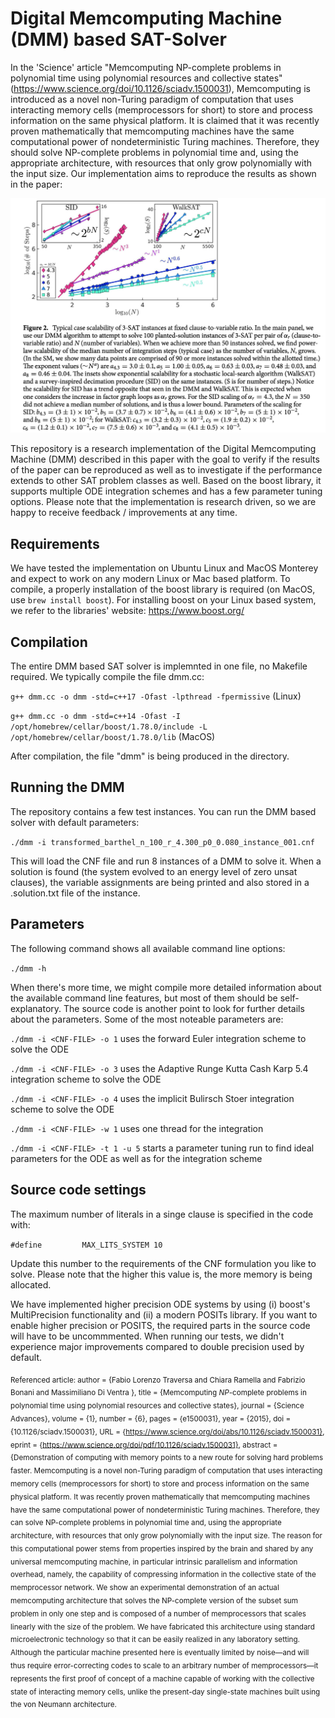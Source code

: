 # Digital Memcomputing Machine (DMM) based SAT-Solver

In the 'Science' article "Memcomputing NP-complete problems in polynomial time using polynomial resources and collective states" (https://www.science.org/doi/10.1126/sciadv.1500031), Memcomputing is introduced as a novel non-Turing paradigm of computation that uses interacting memory cells (memprocessors for short) to store and process information on the same physical platform. It is claimed that it was recently proven mathematically that memcomputing machines have the same computational power of nondeterministic Turing machines. Therefore, they should solve NP-complete problems in polynomial time and, using the appropriate architecture, with resources that only grow polynomially with the input size. Our implementation aims to reproduce the results as shown in the paper:

![Figure 2](https://github.com/daniel009988/dmm/blob/main/doc/paper.jpeg?raw=true)

This repository is a research implementation of the Digital Memcomputing Machine (DMM) described in this paper with the goal to verify if the results of the paper can be reproduced as well as to investigate if the performance extends to other SAT problem classes as well. Based on the boost library, it supports multiple ODE integration schemes and has a few parameter tuning options. Please note that the implementation is research driven, so we are happy to receive feedback / improvements at any time. 

## Requirements

We have tested the implementation on Ubuntu Linux and MacOS Monterey and expect to work on any modern Linux or Mac based platform. To compile, a properly installation of the boost library is required (on MacOS, use `brew install boost`). For installing boost on your Linux based system, we refer to the libraries' website: https://www.boost.org/

## Compilation

The entire DMM based SAT solver is implemnted in one file, no Makefile required. We typically compile the file dmm.cc:

```g++ dmm.cc -o dmm -std=c++17 -Ofast -lpthread -fpermissive``` (Linux)

```g++ dmm.cc -o dmm -std=c++14 -Ofast -I /opt/homebrew/cellar/boost/1.78.0/include -L /opt/homebrew/cellar/boost/1.78.0/lib``` (MacOS)


After compilation, the file "dmm" is being produced in the directory.

## Running the DMM

The repository contains a few test instances. You can run the DMM based solver with default parameters:

```./dmm -i transformed_barthel_n_100_r_4.300_p0_0.080_instance_001.cnf```

This will load the CNF file and run 8 instances of a DMM to solve it. When a solution is found (the system evolved to an energy level of zero unsat clauses), the variable assignments are being printed and also stored in a .solution.txt file of the instance.

## Parameters

The following command shows all available command line options:

```./dmm -h```

When there's more time, we might compile more detailed information about the available command line features, but most of them should be self-explanatory. The source code is another point to look for further details about the parameters. Some of the most noteable parameters are:

```./dmm -i <CNF-FILE> -o 1``` uses the forward Euler integration scheme to solve the ODE

```./dmm -i <CNF-FILE> -o 3``` uses the Adaptive Runge Kutta Cash Karp 5.4 integration scheme to solve the ODE

```./dmm -i <CNF-FILE> -o 4``` uses the implicit Bulirsch Stoer integration scheme to solve the ODE

```./dmm -i <CNF-FILE> -w 1``` uses one thread for the integration

```./dmm -i <CNF-FILE> -t 1 -u 5``` starts a parameter tuning run to find ideal parameters for the ODE as well as for the integration scheme


## Source code settings

The maximum number of literals in a singe clause is specified in the code with:

```#define         MAX_LITS_SYSTEM 10```

Update this number to the requirements of the CNF formulation you like to solve. Please note that the higher this value is, the more memory is being allocated.

We have implemented higher precision ODE systems by using (i) boost's MultiPrecision functionality and (ii) a modern POSITs library. If you want to enable higher precision or POSITS, the required parts in the source code will have to be uncommmented. When running our tests, we didn't experience major improvements compared to double precision used by default.

<sub>Referenced article:
author = {Fabio Lorenzo Traversa  and Chiara Ramella  and Fabrizio Bonani  and Massimiliano Di Ventra },
title = {Memcomputing <i>NP</i>-complete problems in polynomial time using polynomial resources and collective states},
journal = {Science Advances},
volume = {1},
number = {6},
pages = {e1500031},
year = {2015},
doi = {10.1126/sciadv.1500031},
URL = {https://www.science.org/doi/abs/10.1126/sciadv.1500031},
eprint = {https://www.science.org/doi/pdf/10.1126/sciadv.1500031},
abstract = {Demonstration of computing with memory points to a new route for solving hard problems faster. Memcomputing is a novel non-Turing paradigm of computation that uses interacting memory cells (memprocessors for short) to store and process information on the same physical platform. It was recently proven mathematically that memcomputing machines have the same computational power of nondeterministic Turing machines. Therefore, they can solve NP-complete problems in polynomial time and, using the appropriate architecture, with resources that only grow polynomially with the input size. The reason for this computational power stems from properties inspired by the brain and shared by any universal memcomputing machine, in particular intrinsic parallelism and information overhead, namely, the capability of compressing information in the collective state of the memprocessor network. We show an experimental demonstration of an actual memcomputing architecture that solves the NP-complete version of the subset sum problem in only one step and is composed of a number of memprocessors that scales linearly with the size of the problem. We have fabricated this architecture using standard microelectronic technology so that it can be easily realized in any laboratory setting. Although the particular machine presented here is eventually limited by noise—and will thus require error-correcting codes to scale to an arbitrary number of memprocessors—it represents the first proof of concept of a machine capable of working with the collective state of interacting memory cells, unlike the present-day single-state machines built using the von Neumann architecture.</sub>
